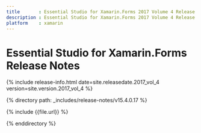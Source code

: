 ```yaml
---
title       : Essential Studio for Xamarin.Forms 2017 Volume 4 Release Notes
description : Essential Studio for Xamarin.Forms 2017 Volume 4 Release Notes
platform    : xamarin
---
```


# Essential Studio for Xamarin.Forms Release Notes

{% include release-info.html date=site.releasedate.2017_vol_4 version=site.version.2017_vol_4 %} 

{% directory path: _includes/release-notes/v15.4.0.17 %}

{% include {{file.url}} %}

{% enddirectory %}